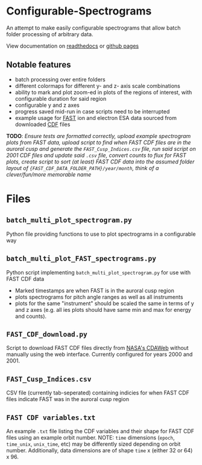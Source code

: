 # Configurable-Spectrograms
An attempt to make easily configurable spectrograms that allow batch folder processing of arbitrary data.

View documentation on [readthedocs](https://configurable-spectrograms.readthedocs.io/en/latest/) or [github pages](https://ev-hansen.github.io/Configurable-Spectrograms/)

## Notable features
- batch processing over entire folders
- different colormaps for different y- and z- axis scale combinations
- ability to mark and plot zoom-ed in plots of the regions of interest, with configurable duration for said region
- configurable y and z axes
- progress saved mid-run in case scripts need to be interrupted
- example usage for [FAST](https://web.archive.org/web/20250813172018/https://nssdc.gsfc.nasa.gov/nmc/spacecraft/display.action?id=1996-049A) ion and electron ESA data sourced from downloaded [CDF](https://web.archive.org/web/20250813173821/https://cdf.gsfc.nasa.gov/) files 

**TODO**: *Ensure tests are formatted correctly, upload example spectrogram plots from FAST data, upload script to find when FAST CDF files are in the auroral cusp and generate the ``FAST_Cusp_Indices.csv`` file, run said script on 2001 CDF files and update said ``.csv`` file, convert counts to flux for FAST plots, create script to sort (at least) FAST CDF data into the assumed folder layout of ``{FAST_CDF_DATA_FOLDER_PATH}/year/month``, think of a clever/fun/more memorable name*

# Files
## ``batch_multi_plot_spectrogram.py``
Python file providing functions to use to plot spectrograms in a configurable way

## ``batch_multi_plot_FAST_spectrograms.py``
Python script implementing ``batch_multi_plot_spectrogram.py`` for use with FAST CDF data
- Marked timestamps are when FAST is in the auroral cusp region
- plots spectrograms for pitch angle ranges as well as all instruments
- plots for the same "instrument" should be scaled the same in terms of y and z axes (e.g. all ies plots should have same min and max for energy and counts).

## ``FAST_CDF_download.py``
Script to download FAST CDF files directly from [NASA's CDAWeb](https://cdaweb.gsfc.nasa.gov/) without manually using the web interface. Currently configured for years 2000 and 2001.

## ``FAST_Cusp_Indices.csv``
CSV file (currently tab-seperated) containing indicies for when FAST CDF files indicate FAST was in the auroral cusp region

## ``FAST CDF variables.txt``
An example ``.txt`` file listing the CDF variables and their shape for FAST CDF files using an example orbit number. NOTE: ``time`` dimensions (``epoch``, ``time_unix``, ``unix_time``, etc) may be differently sized depending on orbit number. Additionally, data dimensions are of shape ``time`` x (either 32 or 64) x 96.